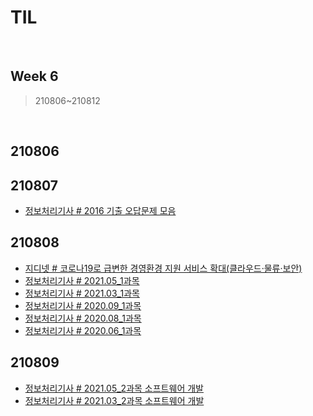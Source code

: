 # TIL

<br>

## Week 6

> 210806~210812

<br>



## 210806





## 210807

* [정보처리기사 # 2016 기출 오답문제 모음](https://pythontoomuchinformation.tistory.com/375)



## 210808

* [지디넷 # 코로나19로 급변한 경영환경 지원 서비스 확대(클라우드·물류·보안)]( https://pythontoomuchinformation.tistory.com/376)
* [정보처리기사 # 2021.05_1과목](https://pythontoomuchinformation.tistory.com/377)
* [정보처리기사 # 2021.03_1과목](https://pythontoomuchinformation.tistory.com/378)
* [정보처리기사 # 2020.09_1과목](https://pythontoomuchinformation.tistory.com/379)
* [정보처리기사 # 2020.08_1과목](https://pythontoomuchinformation.tistory.com/380)
* [정보처리기사 # 2020.06_1과목](https://pythontoomuchinformation.tistory.com/381)



## 210809

* [정보처리기사 # 2021.05_2과목 소프트웨어 개발](https://pythontoomuchinformation.tistory.com/382)
* [정보처리기사 # 2021.03_2과목 소프트웨어 개발](https://pythontoomuchinformation.tistory.com/383)

